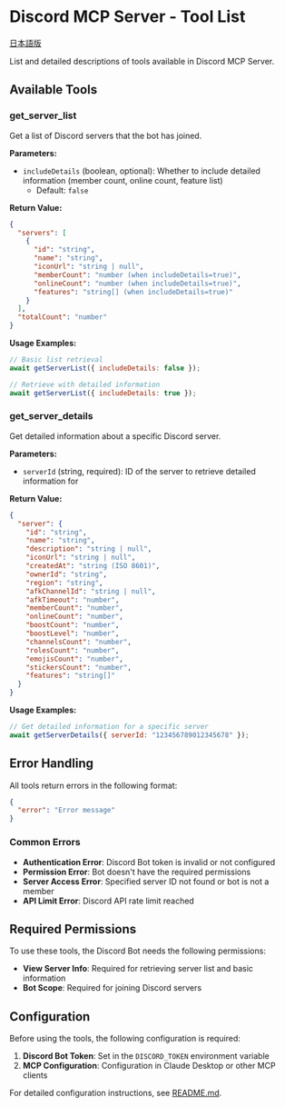 # Discord MCP Server - Tool List

[日本語版](TOOLLIST.md)

List and detailed descriptions of tools available in Discord MCP Server.

## Available Tools

### get_server_list

Get a list of Discord servers that the bot has joined.

**Parameters:**
- `includeDetails` (boolean, optional): Whether to include detailed information (member count, online count, feature list)
  - Default: `false`

**Return Value:**
```json
{
  "servers": [
    {
      "id": "string",
      "name": "string", 
      "iconUrl": "string | null",
      "memberCount": "number (when includeDetails=true)",
      "onlineCount": "number (when includeDetails=true)",
      "features": "string[] (when includeDetails=true)"
    }
  ],
  "totalCount": "number"
}
```

**Usage Examples:**
```javascript
// Basic list retrieval
await getServerList({ includeDetails: false });

// Retrieve with detailed information
await getServerList({ includeDetails: true });
```

### get_server_details

Get detailed information about a specific Discord server.

**Parameters:**
- `serverId` (string, required): ID of the server to retrieve detailed information for

**Return Value:**
```json
{
  "server": {
    "id": "string",
    "name": "string",
    "description": "string | null",
    "iconUrl": "string | null",
    "createdAt": "string (ISO 8601)",
    "ownerId": "string",
    "region": "string",
    "afkChannelId": "string | null",
    "afkTimeout": "number",
    "memberCount": "number",
    "onlineCount": "number", 
    "boostCount": "number",
    "boostLevel": "number",
    "channelsCount": "number",
    "rolesCount": "number",
    "emojisCount": "number",
    "stickersCount": "number",
    "features": "string[]"
  }
}
```

**Usage Examples:**
```javascript
// Get detailed information for a specific server
await getServerDetails({ serverId: "123456789012345678" });
```

## Error Handling

All tools return errors in the following format:

```json
{
  "error": "Error message"
}
```

### Common Errors

- **Authentication Error**: Discord Bot token is invalid or not configured
- **Permission Error**: Bot doesn't have the required permissions
- **Server Access Error**: Specified server ID not found or bot is not a member
- **API Limit Error**: Discord API rate limit reached

## Required Permissions

To use these tools, the Discord Bot needs the following permissions:

- **View Server Info**: Required for retrieving server list and basic information
- **Bot Scope**: Required for joining Discord servers

## Configuration

Before using the tools, the following configuration is required:

1. **Discord Bot Token**: Set in the `DISCORD_TOKEN` environment variable
2. **MCP Configuration**: Configuration in Claude Desktop or other MCP clients

For detailed configuration instructions, see [README.md](README.md).